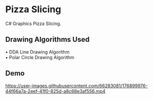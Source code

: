 # Pizza Slicing
C# Graphics Pizza Slicing.

## Drawing Algorithms Used
• DDA Line Drawing Algorithm<br/>
• Polar Circle Drawing Algorithm

## Demo


https://user-images.githubusercontent.com/66283081/176899976-44f66a7a-2eef-41f0-825d-a8c68e3af556.mp4

